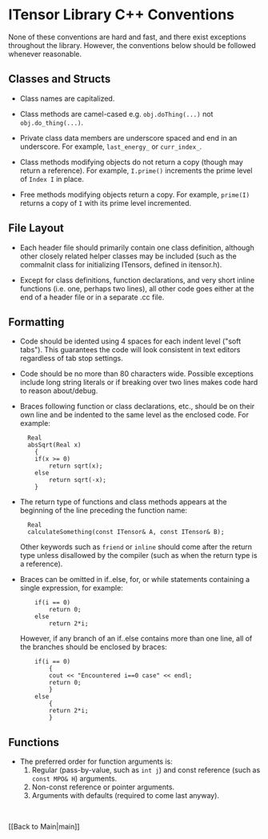 # ITensor Library C++ Conventions #

None of these conventions are hard and fast, and there exist exceptions throughout the library.
However, the conventions below should be followed whenever reasonable.


## Classes and Structs ##

* Class names are capitalized.

* Class methods are camel-cased e.g. `obj.doThing(...)` not `obj.do_thing(...)`.

* Private class data members are underscore spaced and end in an underscore.
  For example, `last_energy_` or `curr_index_`.

* Class methods modifying objects do not return a copy (though may return a reference). 
  For example, `I.prime()` increments the prime level of `Index I` in place.

* Free methods modifying objects return a copy. For example, 
  `prime(I)` returns a copy of `I` with its prime level incremented.

## File Layout ##

* Each header file should primarily contain one class definition, although other
closely related helper classes may be included (such as the commaInit class for 
initializing ITensors, defined in itensor.h).

* Except for class definitions, function declarations, and very short inline functions (i.e. one, perhaps
two lines), all other code goes either at the end of a header
file or in a separate .cc file.



## Formatting ##

* Code should be idented using 4 spaces for each indent level ("soft tabs"). This guarantees
the code will look consistent in text editors regardless of tab stop settings.

* Code should be no more than 80 characters wide. Possible exceptions include long string literals or
if breaking over two lines makes code hard to reason about/debug.

* Braces following function or class declarations, etc., should be on their own line and 
  be indented to the same level as the enclosed code. For example:

        Real
        absSqrt(Real x)
          {
          if(x >= 0)
              return sqrt(x);
          else
              return sqrt(-x);
          }

* The return type of functions and class methods appears at the beginning of the line preceding the function name:

        Real
        calculateSomething(const ITensor& A, const ITensor& B);

  Other keywords such as `friend` or `inline` should come after the return type unless disallowed by the compiler
  (such as when the return type is a reference).

* Braces can be omitted in if..else, for, or while statements containing a single expression, for example:

          if(i == 0)
              return 0;
          else
              return 2*i;
  
  However, if any branch of an if..else contains more than one line, all of the branches should be enclosed by braces:

          if(i == 0)
              {
              cout << "Encountered i==0 case" << endl;
              return 0;
              }
          else
              {
              return 2*i;
              }


## Functions ##

* The preferred order for function arguments is:
    1. Regular (pass-by-value, such as `int j`) and const reference (such as `const MPO& H`) arguments.
    2. Non-const reference or pointer arguments.
    3. Arguments with defaults (required to come last anyway).


</br>

[[Back to Main|main]]
